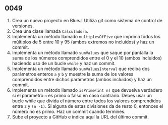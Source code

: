 ## 0049

1. Crea un nuevo proyecto en BlueJ. Utiliza git como sistema de control de versiones.
2. Crea una clase llamada `Calculadora`.
3. Implementa un método llamado `multiplesOfFive` que imprima todos los múltiplos de 5 entre 10 y 95 (ambos extremos no incluidos) y haz un commit.
4. Implementa un método llamado `sumValues` que saque por pantalla la suma de los números comprendidos entre el 0 y el 10 (ambos incluidos) haciendo uso de un bucle `while` y haz un commit.
5. Implementa un método llamado `sumValuesInterval` que reciba dos parámetros enteros `a` y `b` y muestre la suma de los valores comprendidos entre dichos parámetros (ambos incluidos) y haz un commit.
6. Implementa un método llamado `isPrime(int n)` que devuelva verdadero si el parámetro `n` es primo o falso en caso contrario. Debes usar un bucle while  que divida el número entre todos los valores comprendidos entre `2` y `(n -1)`. Si alguna de estas divisiones da de resto 0, entonces el número no es primo. Haz un commit cuando termines.
7. Sube el proyecto a GitHub e indica aquí la URL del último commit.
